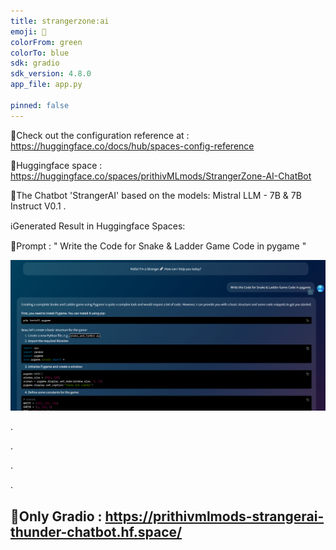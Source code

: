 ```yaml
---
title: strangerzone:ai
emoji: 🐙
colorFrom: green
colorTo: blue
sdk: gradio
sdk_version: 4.8.0
app_file: app.py

pinned: false
---
```



🚀Check out the configuration reference at : https://huggingface.co/docs/hub/spaces-config-reference

🚀Huggingface space : https://huggingface.co/spaces/prithivMLmods/StrangerZone-AI-ChatBot

🚀The Chatbot 'StrangerAI' based on the models: Mistral LLM - 7B & 7B Instruct V0.1 .

ℹ️Generated Result in Huggingface Spaces:

🔮Prompt : " Write the Code for Snake & Ladder Game Code in pygame "

![alt text](assets/cx1.png)

.

.

.

.

## 🫙Only Gradio : https://prithivmlmods-strangerai-thunder-chatbot.hf.space/
